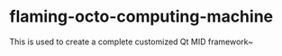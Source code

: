flaming-octo-computing-machine
==============================

This is used to create a complete customized Qt MID framework~
